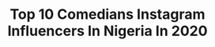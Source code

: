 ---
title: Top 10 Comedians Instagram Influencers In Nigeria In 2020
description: >-
  Find top comedians Instagram influencers in Nigeria in 2020. Most popular hashtags: #comedy #funnymemes #fun.
platform: Instagram
hits: 32
text_top: Analyze the top-rated Instagram influencers on inBeat.
text_bottom: Our search engine holds 32 Instagram influencers like this in Nigeria for you to contact.
profiles:
  - username: "official_marylove"
    fullname: >-
      Mary Love
    bio: >-
      Content Creator Standup Comedian Actor Humanitarian Brand ambassador Liberian God’s Chosen For business inquires, email bookmarylove@gmail.com
    location: "Nigeria"
    followers: 23496
    engagement: 1019
    commentsToLikes: 0.102839
    id: ck6uhw7tfblk30j7151a0yzgd
    verified: false
    hashtags: "#marylovecomedy, #africancomedy, #commentlikeandrepost, #grebojue"
  - username: "officialyemielesho"
    fullname: >-
      yemi elesho
    bio: >-
      Standup comedian 🎙 Content creator 🎬 NollywoodActor/compere Bookings-officialyemielesho@gmail.com Brand Ambassador @demmillionaire1
    location: "Nigeria"
    followers: 493501
    engagement: 272
    commentsToLikes: 0.032074
    id: ck134mjn0x5wg0i19owryoq9a
    verified: false
    hashtags: "#endsars, #endsarsnow, #endsarsbrutality, #emafilomi"
  - username: "jerryclefadam"
    fullname: >-
      JERRYCLEF OMO OLOGO 9.0
    bio: >-
      LAMBA BOY💉 HYPEMAN💉COMEDIAN💉VOICE OVER💉ARTIST💉DM FOR ANY KIND OF ADVERTS......My Voice was also featured on @iamkizzdaniel EKO Officialvideo🤞.
    location: "Nigeria"
    followers: 83065
    engagement: 267
    commentsToLikes: 0.051460
    id: ck5hos0rmq4ft0i11ym0513j1
    verified: false
    hashtags: "#ori, #somebody, #onsoft, #finally"
  - username: "guccy_branch"
    fullname: >-
      Snap~ Guccy_Branch
    bio: >-
      Business only Marlian comedian Advert::dm guccy branch
    location: "Nigeria"
    followers: 241413
    engagement: 528
    commentsToLikes: 0.021120
    id: ck15p9ckxwqp00i19p56gqiqi
    verified: false
    hashtags: "#end, #nendsars"
  - username: "jazz_priest"
    fullname: >-
      Omoile Emmanuel
    bio: >-
      🎼 Professional Guitarist 🎸 Music Minister 🎸 Wedding Performer 🎤 Comedian * * Content Creator * * 🌟 ARTIST🌟 #Jazzpriest
    location: "Nigeria"
    followers: 13512
    engagement: 553
    commentsToLikes: 0.062740
    id: ck5hhgqwv850e0i11jiuwi8e8
    verified: false
    hashtags: "#feelmysoul, #praisebreak, #cantsleepwithkennyblaq, #dudukechallenge"
  - username: "xammie_xt"
    fullname: >-
      THE GOVERNOR
    bio: >-
      ⒸⒺⓄ: XT3MME_GLOBAL_RESOURCE_LTD <NEVER BROKE AGAIN> INFLUENCER BASS GUITAR MAN REAL ESTATE CONSULTANT COMEDIAN
    location: "Nigeria"
    followers: 339609
    engagement: 56
    commentsToLikes: 0.035396
    id: ck8sw2dqldjii0j78kwstlpdz
    verified: false
    hashtags: ""
  - username: "mayordona"
    fullname: >-
      mayordona
    bio: >-
      CEO MAYOR DONA ENTERTAINMENT (RC 3032527) #comedian #compere #actor 📱: +2349029171745
    location: "Nigeria"
    followers: 28178
    engagement: 271
    commentsToLikes: 0.096651
    id: ck5c5811v2xhq0i11avrivobc
    verified: false
    hashtags: "#comedyvideos, #comedy, #trending, #funnymemes"
  - username: "buchicomedian"
    fullname: >-
      Onyebuchi Ojieh
    bio: >-
      Comedian ..Actor..Producer
    location: "Nigeria"
    followers: 166401
    engagement: 219
    commentsToLikes: 0.040582
    id: ck15qg3tt2oag0i19mrj6v6a6
    verified: true
    hashtags: "#staysafe, #justiceforegungun, #egunguncase, #buchiliveabuja2020"
  - username: "gbsneh"
    fullname: >-
      SLEEPING 💆‍♂️
    bio: >-
      🌴 Comedian + entertainer 🌴 Actor 🌴 Content creator 🧨 👞 Brand influencer ☂️DM for Advert 🌴 muhamadali11@gmail.com 🕺 A vibe
    location: "Nigeria"
    followers: 14914
    engagement: 488
    commentsToLikes: 0.164423
    id: ck5horyoqq4d70i11mxs5267f
    verified: false
    hashtags: "#dontleaveme, #fun, #bigbrother, #krakstv"
  - username: "williamsuchemba"
    fullname: >-
      Williams Uchemba
    bio: >-
      •Actor •Comedian •Gods Tool on Earth •Nigerian Youth Rep Youth Assembly. 🇳🇬🇺🇸 •Founder of Williams Uchemba Foundation •CEO Prothesis Entertainment
    location: "Nigeria"
    followers: 2845930
    engagement: 154
    commentsToLikes: 0.045504
    id: ck55nz7f27azo0i11gz3f1udz
    verified: true
    hashtags: "#c14x, #chiji14xchange, #bitcoin, #giveusbasicamenities"
---